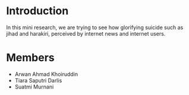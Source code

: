 # Introduction

In this mini research, we are trying to see how glorifying suicide such as jihad and harakiri, perceived by internet news and internet users.

# Members

* Arwan Ahmad Khoiruddin
* Tiara Saputri Darlis
* Suatmi Murnani
